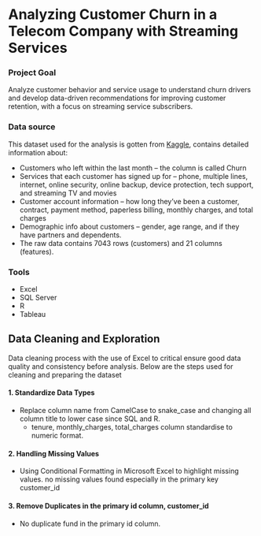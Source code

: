 # Analyzing Customer Churn in a Telecom Company with Streaming Services

### Project Goal
Analyze customer behavior and service usage to understand churn drivers and develop data-driven recommendations for improving customer retention, with a focus on streaming service subscribers.

### Data source
This dataset used for the analysis is gotten from [Kaggle](https://www.kaggle.com/datasets/blastchar/telco-customer-churn?resource=download), contains detailed information about:
 - Customers who left within the last month – the column is called Churn
 - Services that each customer has signed up for – phone, multiple lines, internet, online security, online backup, device protection, tech support, and streaming TV and movies
 - Customer account information – how long they’ve been a customer, contract, payment method, paperless billing, monthly charges, and total charges
 - Demographic info about customers – gender, age range, and if they have partners and dependents.
 - The raw data contains 7043 rows (customers) and 21 columns (features).

### Tools
 - Excel
 - SQL Server
 - R 
 - Tableau

## Data Cleaning and Exploration
Data cleaning process with the use of Excel to critical ensure good data quality and consistency before analysis. Below are the steps used for cleaning and preparing the dataset
#### 1. **Standardize Data Types**
 - Replace column name from CamelCase to snake_case and changing all column title to lower case since SQL and R.
   - tenure, monthly_charges, total_charges column standardise to numeric format.   
#### 2. **Handling Missing Values**
   - Using Conditional Formatting in Microsoft Excel to highlight missing values. no missing values found especially in the primary key customer_id
#### 3. **Remove Duplicates in the primary id column, customer_id**
   - No duplicate fund in the primary id column.
